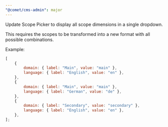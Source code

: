 ```yaml
---
"@comet/cms-admin": major
---
```


Update Scope Picker to display all scope dimensions in a single dropdown.

This requires the scopes to be transformed into a new format with all possible combinations.

Example:

```js
[
    {
        domain: { label: "Main", value: "main" },
        language: { label: "English", value: "en" },
    },
    {
        domain: { label: "Main", value: "main" },
        language: { label: "German", value: "de" },
    },
    {
        domain: { label: "Secondary", value: "secondary" },
        language: { label: "English", value: "en" },
    },
];
```
